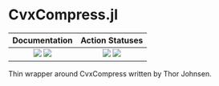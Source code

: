 # CvxCompress.jl

| **Documentation** | **Action Statuses** |
|:---:|:---:|
| [![][docs-dev-img]][docs-dev-url] [![][docs-stable-img]][docs-stable-url] | [![][doc-build-status-img]][doc-build-status-url] [![][build-status-img]][build-status-url] |

Thin wrapper around CvxCompress written by Thor Johnsen.

[docs-dev-img]: https://img.shields.io/badge/docs-dev-blue.svg
[docs-dev-url]: https://chevronetc.github.io/CvxCompress.jl/dev/

[docs-stable-img]: https://img.shields.io/badge/docs-stable-blue.svg
[docs-stable-url]: https://ChevronETC.github.io/CvxCompress.jl/stable

[doc-build-status-img]: https://github.com/ChevronETC/CvxCompress.jl/workflows/Documentation/badge.svg
[doc-build-status-url]: https://github.com/ChevronETC/CvxCompress.jl/actions?query=workflow%3ADocumentation

[build-status-img]: https://github.com/ChevronETC/AzStorage.jl/workflows/RunTest/badge.svg
[build-status-url]: https://github.com/ChevronETC/AzStorage.jl/actions?query=workflow%3ARunTest